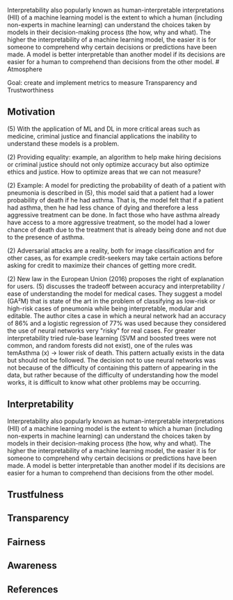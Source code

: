 Interpretability also popularly known as human-interpretable interpretations (HII) of a machine learning model is the extent to which a human (including non-experts in machine learning) can understand the choices taken by models in their decision-making process (the how, why and what).
 The higher the interpretability of a machine learning model, the easier it is for someone to comprehend why certain decisions or predictions have been made. A model is better interpretable than another model if its decisions are easier for a human to comprehend than decisions from the other model. # Atmosphere

Goal: create and implement metrics to measure Transparency and Trustworthiness

## Motivation
(5) With the application of ML and DL in more critical areas such as medicine, criminal justice and financial applications the inability to understand these models is a problem.

(2) Providing equality: example, an algorithm to help make hiring decisions or criminal justice should not only optimize accuracy but also optimize ethics and justice. How to optimize areas that we can not measure?

(2) Example: A model for predicting the probability of death of a patient with pneumonia is described in (5), this model said that a patient had a lower probability of death if he had asthma. That is, the model felt that if a patient had asthma, then he had less chance of dying and therefore a less aggressive treatment can be done. In fact those who have asthma already have access to a more aggressive treatment, so the model had a lower chance of death due to the treatment that is already being done and not due to the presence of asthma.

(2) Adversarial attacks are a reality, both for image classification and for other cases, as for example credit-seekers may take certain actions before asking for credit to maximize their chances of getting more credit.

(2) New law in the European Union (2016) proposes the right of explanation for users. (5) discusses the tradeoff between accuracy and interpretability / ease of understanding the model for medical cases. They suggest a model (GA²M) that is state of the art in the problem of classifying as low-risk or high-risk cases of pneumonia while being interpretable, modular and editable. The author cites a case in which a neural network had an accuracy of 86% and a logistic regression of 77% was used because they considered the use of neural networks very "risky" for real cases. For greater interpretability tried rule-base learning (SVM and boosted trees were not common, and random forests did not exist), one of the rules was temAsthma (x) -> lower risk of death. This pattern actually exists in the data but should not be followed. The decision not to use neural networks was not because of the difficulty of containing this pattern of appearing in the data, but rather because of the difficulty of understanding how the model works, it is difficult to know what other problems may be occurring.


## Interpretability

Interpretability also popularly known as human-interpretable interpretations (HII) of a machine learning model is the extent to which a human (including non-experts in machine learning) can understand the choices taken by models in their decision-making process (the how, why and what).
 The higher the interpretability of a machine learning model, the easier it is for someone to comprehend why certain decisions or predictions have been made. A model is better interpretable than another model if its decisions are easier for a human to comprehend than decisions from the other model. 



## Trustfulness




## Transparency




## Fairness



## Awareness



## References

